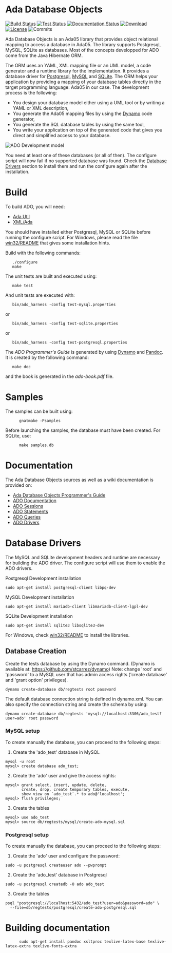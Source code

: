 # Ada Database Objects

[![Build Status](https://img.shields.io/jenkins/s/http/jenkins.vacs.fr/Ada-ADO.svg)](http://jenkins.vacs.fr/job/Ada-ADO/)
[![Test Status](https://img.shields.io/jenkins/t/http/jenkins.vacs.fr/Ada-ADO.svg)](http://jenkins.vacs.fr/job/Ada-ADO/)
[![Documentation Status](https://readthedocs.org/projects/ada-ado/badge/?version=latest)](http://ada-ado.readthedocs.io/en/latest/?badge=latest)
[![Download](https://img.shields.io/badge/download-1.2.0-brightgreen.svg)](http://download.vacs.fr/ada-ado/ada-ado-1.2.0.tar.gz)
[![License](http://img.shields.io/badge/license-APACHE2-blue.svg)](LICENSE)
![Commits](https://img.shields.io/github/commits-since/stcarrez/ada-ado/1.2.0.svg)

Ada Database Objects is an Ada05 library that provides
object relational mapping to access a database in Ada05.
The library supports Postgresql, MySQL, SQLite as databases.
Most of the concepts developped for ADO come from the Java Hibernate ORM.

The ORM uses an YAML, XML mapping file or an UML model, a code generator and a runtime library
for the implementation.  It provides a database driver for [Postgresql](https://www.postgresql.org/),
[MySQL](http://www.mysql.com/) and [SQLite](http://www.sqlite.org/).  The ORM helps your
application by providing a mapping of your database tables directly in the target programming
language: Ada05 in our case.  The development process is the following:

  * You design your database model either using a UML tool or by writing a YAML or XML description,
  * You generate the Ada05 mapping files by using the [Dynamo](https://github.com/stcarrez/dynamo) code generator,
  * You generate the SQL database tables by using the same tool,
  * You write your application on top of the generated code that gives you direct and simplified access to your database.

![ADO Development model](https://github.com/stcarrez/ada-ado/wiki/images/ado-orm.png)

You need at least one of these databases (or all of then).  The configure script will now
fail if no supported database was found.  Check the [Database Drivers](#database-drivers)
section to install them and run the configure again after the installation.

# Build

To build ADO, you will need:

* [Ada Util](https://github.com/stcarrez/ada-util)
* [XML/Ada](http://libre.adacore.com/libre/tools/xmlada/)

You should have installed either Postgresql, MySQL or SQLite before
running the configure script.  For Windows, please read
the file [win32/README](win32/README.md) that gives some installation hints.

Build with the following commands:
```
   ./configure
   make
```
The unit tests are built and executed using:
```
   make test
```
And unit tests are executed with:
```
   bin/ado_harness -config test-mysql.properties
```
or
```
   bin/ado_harness -config test-sqlite.properties
```
or
```
   bin/ado_harness -config test-postgresql.properties
```

The *ADO Programmer's Guide* is generated by using [Dynamo](https://github.com/stcarrez/dynamo)
and [Pandoc](https://pandoc.org).  It is created by the following command:
```
   make doc
```

and the book is generated in the *ado-book.pdf* file.

# Samples

The samples can be built using:
```
      gnatmake -Psamples
```   

Before launching the samples, the database must have been created.
For SQLite, use:
```
      make samples.db
```

# Documentation

The Ada Database Objects sources as well as a wiki documentation is provided on:

  * [Ada Database Objects Programmer's Guide](http://ada-ado.readthedocs.io/en/latest/)
  * [ADO Documentation](https://github.com/stcarrez/ada-ado/wiki)
  * [ADO Sessions](https://github.com/stcarrez/ada-ado/wiki/ADO_Sessions)
  * [ADO Statements](https://github.com/stcarrez/ada-ado/wiki/ADO_Statements)
  * [ADO Queries](https://github.com/stcarrez/ada-ado/wiki/ADO_Queries)
  * [ADO Drivers](https://github.com/stcarrez/ada-ado/wiki/ADO_Drivers)


# Database Drivers

The MySQL and SQLite development headers and runtime are necessary for building
the ADO driver.  The configure script will use them to enable the ADO drivers.

Postgresql Development installation
```
sudo apt-get install postgresql-client libpq-dev
```

MySQL Development installation
```
sudo apt-get install mariadb-client libmariadb-client-lgpl-dev
```

SQLite Development installation
```
sudo apt-get install sqlite3 libsqlite3-dev
```
For Windows, check [win32/README](win32/README.md) to install the libraries.


## Database Creation

Create the tests database by using the Dynamo command.
(Dynamo is available at: https://github.com/stcarrez/dynamo)
Note: change 'root' and 'password' to a MySQL user that has admin access rights
('create database' and 'grant option' privileges).
```
dynamo create-database db/regtests root password
```
The default database connection string is defined in dynamo.xml.
You can also specify the connection string and create the schema by using:
```
dynamo create-database db/regtests 'mysql://localhost:3306/ado_test?user=ado' root password
```

### MySQL setup

To create manually the database, you can proceed to the following steps:

1. Create the 'ado_test' database in MySQL
```
mysql -u root
mysql> create database ado_test;
```
2. Create the 'ado' user and give the access rights:
```
mysql> grant select, insert, update, delete,
       create, drop, create temporary tables, execute,
       show view on `ado_test`.* to ado@'localhost';
mysql> flush privileges;
```
3. Create the tables
```
mysql> use ado_test
mysql> source db/regtests/mysql/create-ado-mysql.sql
```

### Postgresql setup

To create manually the database, you can proceed to the following steps:

1. Create the 'ado' user and configure the password:
```
sudo -u postgresql createuser ado --pwprompt
```
2. Create the 'ado_test' database in Postgresql
```
sudo -u postgresql createdb -O ado ado_test
```
3. Create the tables
```
psql "postgresql://localhost:5432/ado_test?user=ado&password=ado" \
  --file=db/regtests/postgresql/create-ado-postgresql.sql
```

# Building documentation

```
      sudo apt-get install pandoc xsltproc texlive-latex-base texlive-latex-extra texlive-fonts-extra
```
